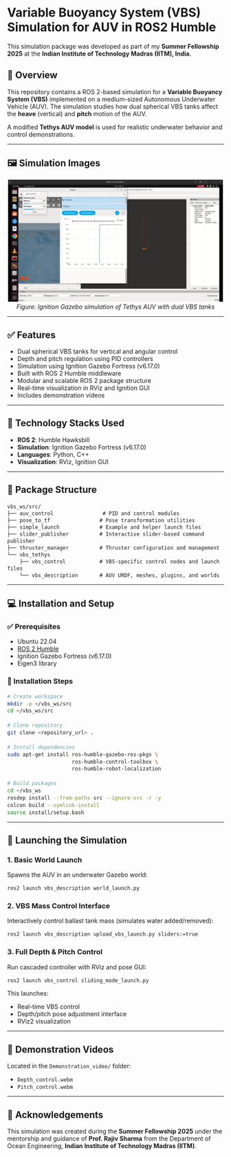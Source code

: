 # Variable Buoyancy System (VBS) Simulation for AUV in ROS2 Humble

This simulation package was developed as part of my **Summer Fellowship 2025** at the **Indian Institute of Technology Madras (IITM), India**.

## 🧭 Overview

This repository contains a ROS 2-based simulation for a **Variable Buoyancy System (VBS)** implemented on a medium-sized Autonomous Underwater Vehicle (AUV). The simulation studies how dual spherical VBS tanks affect the **heave** (vertical) and **pitch** motion of the AUV.

A modified **Tethys AUV model** is used for realistic underwater behavior and control demonstrations.

---

## 🖼️ Simulation Images

<p align="center">
  <img src="image1.png" alt="Simulation 1" width="500"/>
  <br>
  <em>Figure: Ignition Gazebo simulation of Tethys AUV with dual VBS tanks</em>
</p>

---

## ✅ Features

- Dual spherical VBS tanks for vertical and angular control
- Depth and pitch regulation using PID controllers
- Simulation using Ignition Gazebo Fortress (v6.17.0)
- Built with ROS 2 Humble middleware
- Modular and scalable ROS 2 package structure
- Real-time visualization in RViz and Ignition GUI
- Includes demonstration videos

---

## 🧰 Technology Stacks Used

- **ROS 2**: Humble Hawksbill
- **Simulation**: Ignition Gazebo Fortress (v6.17.0)
- **Languages**: Python, C++
- **Visualization**: RViz, Ignition GUI

---

## 📁 Package Structure

```
vbs_ws/src/
├── auv_control                # PID and control modules
├── pose_to_tf                # Pose transformation utilities
├── simple_launch             # Example and helper launch files
├── slider_publisher          # Interactive slider-based command publisher
├── thruster_manager          # Thruster configuration and management
└── vbs_tethys
    ├── vbs_control           # VBS-specific control nodes and launch files
    └── vbs_description       # AUV URDF, meshes, plugins, and worlds
```

---

## 💻 Installation and Setup

### ✅ Prerequisites

- Ubuntu 22.04
- [ROS 2 Humble](https://docs.ros.org/en/humble/Installation.html)
- Ignition Gazebo Fortress (v6.17.0)
- Eigen3 library

### 🔧 Installation Steps

```bash
# Create workspace
mkdir -p ~/vbs_ws/src
cd ~/vbs_ws/src

# Clone repository
git clone <repository_url> .

# Install dependencies
sudo apt-get install ros-humble-gazebo-ros-pkgs \
                     ros-humble-control-toolbox \
                     ros-humble-robot-localization

# Build packages
cd ~/vbs_ws
rosdep install --from-paths src --ignore-src -r -y
colcon build --symlink-install
source install/setup.bash
```

---

## 🚀 Launching the Simulation

### 1. Basic World Launch  
Spawns the AUV in an underwater Gazebo world:
```bash
ros2 launch vbs_description world_launch.py
```

### 2. VBS Mass Control Interface  
Interactively control ballast tank mass (simulates water added/removed):
```bash
ros2 launch vbs_description upload_vbs_launch.py sliders:=true
```

### 3. Full Depth & Pitch Control  
Run cascaded controller with RViz and pose GUI:
```bash
ros2 launch vbs_control sliding_mode_launch.py
```
This launches:
- Real-time VBS control
- Depth/pitch pose adjustment interface
- RViz2 visualization

---

## 🎥 Demonstration Videos

Located in the `Demonstration_video/` folder:

- `Depth_control.webm`
- `Pitch_control.webm`

---


## 🙏 Acknowledgements

This simulation was created during the **Summer Fellowship 2025** under the mentorship and guidance of **Prof. Rajiv Sharma** from the Department of Ocean Engineering, **Indian Institute of Technology Madras (IITM)**.
